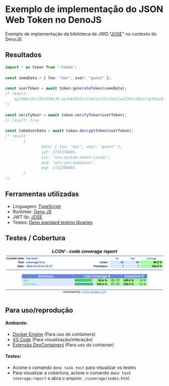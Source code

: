 # Exemplo de implementação do JSON Web Token no DenoJS

Exemplo de implementação da biblioteca de JWD "[JOSE](https://github.com/panva/jose)" no contexto do DenoJS

## Resultados

```ts
import * as token from "~token";

const someData = { foo: "bar", user: "guest" };

const userToken = await token.generateToken(someData);
/* result:
    eyJhbGciOiJIUzI1NiJ9.eyJmb28iOiJiYXIiLCJ1c2VyIjoiZ3Vlc3QiLCJpYXQiOjE3MzIzNzY2NDYsImlzcyI6InVybjpzeXN0ZW06dG9rZW4taXNzdWVyIiwiYXVkIjoidXJuOmp3dDphdWRpZW5jZSIsImV4cCI6MTczMjM4MDI0Nn0.cPB2DDMlOwbcPXB0jUZ9x0qxegxO8wt08rmA_GJweV0
*/

const verifyUser = await token.verifyToken(userToken);
// result: true

const takeUserData = await token.decryptToken(userToken);
/* result:
        {
                data: { foo: "bar", user: "guest" },
                iat: 1732376865,
                iss: "urn:system:token-issuer",
                aud: "urn:jwt:audience",
                exp: 1732380465
        }
*/
```

## Ferramentas utilizadas

- Linguagem: [TypeScript](https://www.typescriptlang.org/)
- Runtimer: [Deno JS](https://deno.land/)
- JWT lib: [JOSE](https://github.com/panva/jose)
- Testes: [Deno standard testing libraries](https://docs.deno.com/runtime/fundamentals/testing/#writing-tests)

## Testes / Cobertura

<img src="./.github/assets/locv-23-11-24.png" width="600" alt="LCOV Report"/>

## Para uso/reprodução

#### Ambiente:

- [Docker Engine](https://docs.docker.com/engine/) (Para uso de containers)
- [VS Code](https://code.visualstudio.com/) (Para visualização/interação)
- [Extensão DevContainers](https://marketplace.visualstudio.com/items?itemName=ms-vscode-remote.remote-containers) (Para uso do container)

#### Testes:

- Acione o comando `deno task test` para visualizar os testes
- Para visualizar a cobertura, acione o comando `deno task coverage:report` e abra o arquivo `./coverage/index.html`
